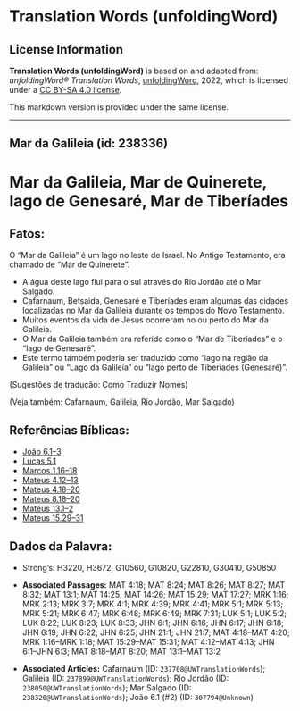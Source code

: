 # Translation Words (unfoldingWord)

## License Information

**Translation Words (unfoldingWord)** is based on and adapted from: _unfoldingWord® Translation Words_, [unfoldingWord](https://unfoldingword.org/utw), 2022, which is licensed under a [CC BY-SA 4.0 license](https://creativecommons.org/licenses/by-sa/4.0/legalcode.en).

This markdown version is provided under the same license.



--------------------------------

## Mar da Galileia (id: 238336)

Mar da Galileia, Mar de Quinerete, lago de Genesaré, Mar de Tiberíades
======================================================================

Fatos:
------

O “Mar da Galileia” é um lago no leste de Israel. No Antigo Testamento, era chamado de “Mar de Quinerete”.

* A água deste lago flui para o sul através do Rio Jordão até o Mar Salgado.
* Cafarnaum, Betsaida, Genesaré e Tiberíades eram algumas das cidades localizadas no Mar da Galileia durante os tempos do Novo Testamento.
* Muitos eventos da vida de Jesus ocorreram no ou perto do Mar da Galileia.
* O Mar da Galileia também era referido como o “Mar de Tiberíades” e o “lago de Genesaré”.
* Este termo também poderia ser traduzido como “lago na região da Galileia” ou “Lago da Galileia” ou “lago perto de Tiberíades (Genesaré)”.

(Sugestões de tradução: Como Traduzir Nomes)

(Veja também: Cafarnaum, Galileia, Rio Jordão, Mar Salgado)

Referências Bíblicas:
---------------------

* [João 6\.1–3](https://ref.ly/John6:1-John6:3)
* [Lucas 5\.1](https://ref.ly/Luke5:1)
* [Marcos 1\.16–18](https://ref.ly/Mark1:16-Mark1:18)
* [Mateus 4\.12–13](https://ref.ly/Matt4:12-Matt4:13)
* [Mateus 4\.18–20](https://ref.ly/Matt4:18-Matt4:20)
* [Mateus 8\.18–20](https://ref.ly/Matt8:18-Matt8:20)
* [Mateus 13\.1–2](https://ref.ly/Matt13:1-Matt13:2)
* [Mateus 15\.29–31](https://ref.ly/Matt15:29-Matt15:31)

Dados da Palavra:
-----------------

* Strong’s: H3220, H3672, G10560, G10820, G22810, G30410, G50850

* **Associated Passages:** MAT 4:18; MAT 8:24; MAT 8:26; MAT 8:27; MAT 8:32; MAT 13:1; MAT 14:25; MAT 14:26; MAT 15:29; MAT 17:27; MRK 1:16; MRK 2:13; MRK 3:7; MRK 4:1; MRK 4:39; MRK 4:41; MRK 5:1; MRK 5:13; MRK 5:21; MRK 6:47; MRK 6:48; MRK 6:49; MRK 7:31; LUK 5:1; LUK 5:2; LUK 8:22; LUK 8:23; LUK 8:33; JHN 6:1; JHN 6:16; JHN 6:17; JHN 6:18; JHN 6:19; JHN 6:22; JHN 6:25; JHN 21:1; JHN 21:7; MAT 4:18–MAT 4:20; MRK 1:16–MRK 1:18; MAT 15:29–MAT 15:31; MAT 4:12–MAT 4:13; JHN 6:1–JHN 6:3; MAT 8:18–MAT 8:20; MAT 13:1–MAT 13:2
* **Associated Articles:** Cafarnaum (ID: `237708@UWTranslationWords`); Galileia (ID: `237899@UWTranslationWords`); Rio Jordão (ID: `238050@UWTranslationWords`); Mar Salgado (ID: `238320@UWTranslationWords`); João 6.1 (#2) (ID: `307794@Unknown`)

